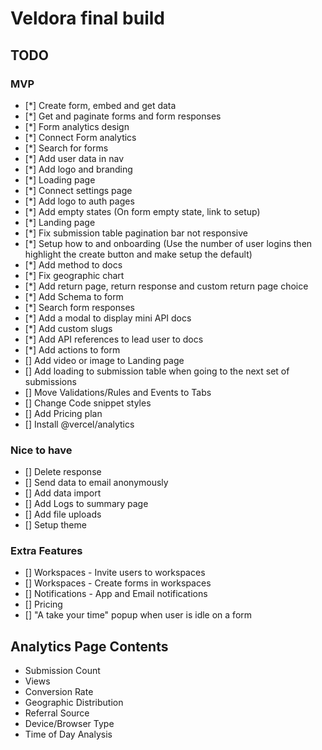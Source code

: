 # Veldora final build

## TODO

### MVP

- [*] Create form, embed and get data
- [*] Get and paginate forms and form responses
- [*] Form analytics design
- [*] Connect Form analytics
- [*] Search for forms
- [*] Add user data in nav
- [*] Add logo and branding
- [*] Loading page
- [*] Connect settings page
- [*] Add logo to auth pages
- [*] Add empty states (On form empty state, link to setup)
- [*] Landing page
- [*] Fix submission table pagination bar not responsive
- [*] Setup how to and onboarding (Use the number of user logins then highlight the create button and make setup the default)
- [*] Add method to docs
- [*] Fix geographic chart
- [*] Add return page, return response and custom return page choice
- [*] Add Schema to form
- [*] Search form responses
- [*] Add a modal to display mini API docs
- [*] Add custom slugs
- [*] Add API references to lead user to docs
- [*] Add actions to form
- [] Add video or image to Landing page
- [] Add loading to submission table when going to the next set of submissions
- [] Move Validations/Rules and Events to Tabs
- [] Change Code snippet styles
- [] Add Pricing plan
- [] Install @vercel/analytics

### Nice to have

- [] Delete response
- [] Send data to email anonymously
- [] Add data import
- [] Add Logs to summary page
- [] Add file uploads
- [] Setup theme

### Extra Features

- [] Workspaces - Invite users to workspaces
- [] Workspaces - Create forms in workspaces
- [] Notifications - App and Email notifications
- [] Pricing
- [] "A take your time" popup when user is idle on a form

## Analytics Page Contents

- Submission Count
- Views
- Conversion Rate
- Geographic Distribution
- Referral Source
- Device/Browser Type
- Time of Day Analysis
